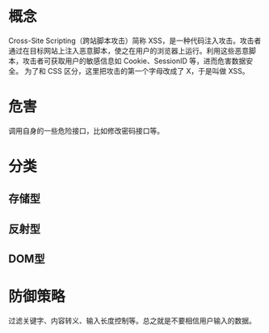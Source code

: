 # 概念
Cross-Site Scripting（跨站脚本攻击）简称 XSS，是一种代码注入攻击。攻击者通过在目标网站上注入恶意脚本，使之在用户的浏览器上运行。利用这些恶意脚本，攻击者可获取用户的敏感信息如 Cookie、SessionID 等，进而危害数据安全。
为了和 CSS 区分，这里把攻击的第一个字母改成了 X，于是叫做 XSS。

# 危害
调用自身的一些危险接口，比如修改密码接口等。

# 分类
## 存储型

## 反射型

## DOM型

# 防御策略
过滤关键字、内容转义、输入长度控制等。总之就是不要相信用户输入的数据。
